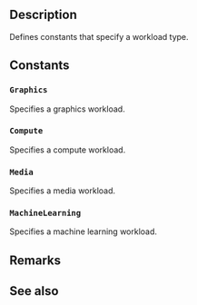 ## Description

Defines constants that specify a workload type.

## Constants

### `Graphics`

Specifies a graphics workload.

### `Compute`

Specifies a compute workload.

### `Media`

Specifies a media workload.

### `MachineLearning`

Specifies a machine learning workload.

## Remarks

## See also